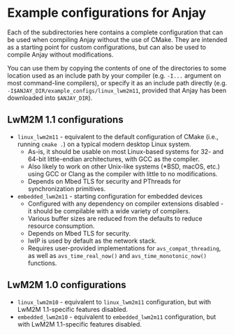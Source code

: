 # Example configurations for Anjay

Each of the subdirectories here contains a complete configuration that can be used when compiling Anjay without the use of CMake. They are intended as a starting point for custom configurations, but can also be used to compile Anjay without modifications.

You can use them by copying the contents of one of the directories to some location used as an include path by your compiler (e.g. `-I...` argument on most command-line compilers), or specify it as an include path directly (e.g. `-I$ANJAY_DIR/example_configs/linux_lwm2m11`, provided that Anjay has been downloaded into `$ANJAY_DIR`).

## LwM2M 1.1 configurations

* `linux_lwm2m11` - equivalent to the default configuration of CMake (i.e., running `cmake .`) on a typical modern desktop Linux system.
  * As-is, it should be usable on most Linux-based systems for 32- and 64-bit little-endian architectures, with GCC as the compiler.
  * Also likely to work on other Unix-like systems (*BSD, macOS, etc.) using GCC or Clang as the compiler with little to no modifications.
  * Depends on Mbed TLS for security and PThreads for synchronization primitives.
* `embedded_lwm2m11` - starting configuration for embedded devices
  * Configured with any dependency on compiler extensions disabled - it should be compilable with a wide variety of compilers.
  * Various buffer sizes are reduced from the defaults to reduce resource consumption.
  * Depends on Mbed TLS for security.
  * lwIP is used by default as the network stack.
  * Requires user-provided implementations for `avs_compat_threading`, as well as `avs_time_real_now()` and `avs_time_monotonic_now()` functions.

## LwM2M 1.0 configurations

* `linux_lwm2m10` - equivalent to `linux_lwm2m11` configuration, but with LwM2M 1.1-specific features disabled.
* `embedded_lwm2m10` - equivalent to `embedded_lwm2m11` configuration, but with LwM2M 1.1-specific features disabled.

